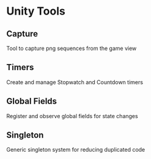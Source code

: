 # Unity Tools


## Capture
Tool to capture png sequences from the game view

## Timers
Create and manage Stopwatch and Countdown timers

## Global Fields
Register and observe global fields for state changes

## Singleton
Generic singleton system for reducing duplicated code
